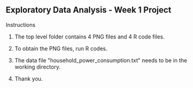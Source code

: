 ## Exploratory Data Analysis - Week 1 Project

Instructions

1. The top level folder contains 4 PNG files and 4 R code files.

2. To obtain the PNG files, run R codes. 

3. The data file "household_power_consumption.txt" needs to be in the working directory.

4. Thank you.